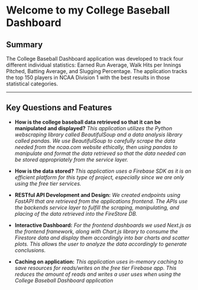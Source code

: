 # Welcome to my College Baseball Dashboard

## Summary

The College Baseball Dashboard application was developed to track four different individual statistics: Earned Run Average, Walk Hits per Innings Pitched, Batting Average, and Slugging Percentage. The application tracks the top 150 players in NCAA Division 1 with
the best results in those statistical categories.

---

## Key Questions and Features

- **How is the college baseball data retrieved so that it can be manipulated and displayed?**
  *This application utilizes the Python webscraping library called BeautifulSoup and a data analysis library called pandas. We use BeautifulSoup to carefully scrape the data needed from the ncaa.com website ethically, then using pandas to manipulate and
  format the data retrieved so that the data needed can be stored appropriately from the service layer.*

- **How is the data stored?**
  *This application uses a Firebase SDK as it is an efficient platform for this type of project, especially since we are only using the free tier services.*

- **RESTful API Development and Design:**
  *We created endpoints using FastAPI that are retrieved from the applications frontend. The APIs use the backends service layer to fulfill the scraping, manipulating, and placing of the data retrieved into the FireStore DB.*

- **Interactive Dashboard:**
  *For the frontend dashboards we used Next.js as the frontend framework, along with Chart.js library to consume the Firestore data and display them accordingly into bar charts and scatter plots. This allows the user to analyze the data accordingly to generate conclusions.*

- **Caching on application:**
  *This application uses in-memory caching to save resources for reads/writes on the free tier Firebase app. This reduces the amount of reads and writes a user uses when using the College Baseball Dashboard application*
